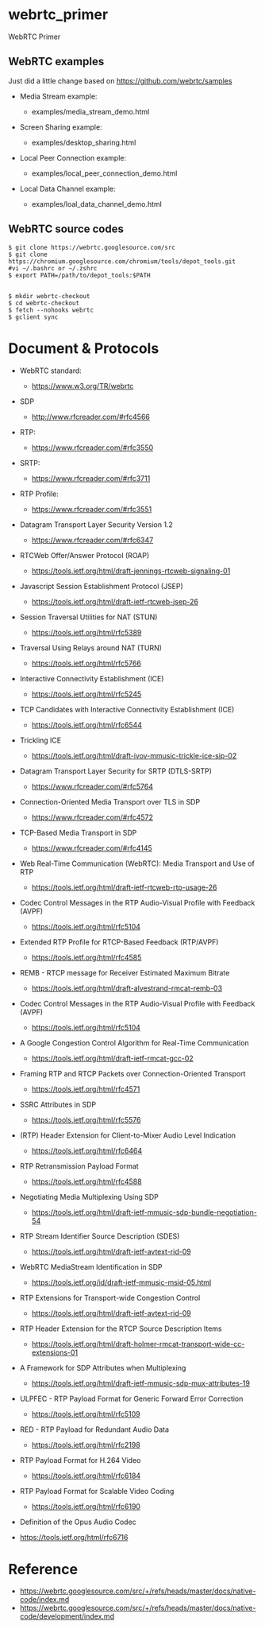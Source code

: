 # webrtc_primer

WebRTC Primer

## WebRTC examples
Just did a little change based on https://github.com/webrtc/samples


* Media Stream example:
  - examples/media_stream_demo.html

* Screen Sharing example:
  - examples/desktop_sharing.html

* Local Peer Connection example:
  - examples/local_peer_connection_demo.html

* Local Data Channel example:
  - examples/loal_data_channel_demo.html  

## WebRTC source codes


```
$ git clone https://webrtc.googlesource.com/src
$ git clone https://chromium.googlesource.com/chromium/tools/depot_tools.git
#vi ~/.bashrc or ~/.zshrc
$ export PATH=/path/to/depot_tools:$PATH


$ mkdir webrtc-checkout
$ cd webrtc-checkout
$ fetch --nohooks webrtc
$ gclient sync

```

# Document & Protocols

* WebRTC standard: 
  - https://www.w3.org/TR/webrtc

* SDP
  - http://www.rfcreader.com/#rfc4566

* RTP: 
  - https://www.rfcreader.com/#rfc3550

* SRTP: 
  - https://www.rfcreader.com/#rfc3711

* RTP Profile: 
  - https://www.rfcreader.com/#rfc3551

* Datagram Transport Layer Security Version 1.2
  - https://www.rfcreader.com/#rfc6347

* RTCWeb Offer/Answer Protocol (ROAP)
  - https://tools.ietf.org/html/draft-jennings-rtcweb-signaling-01

* Javascript Session Establishment Protocol (JSEP)
  - https://tools.ietf.org/html/draft-ietf-rtcweb-jsep-26

* Session Traversal Utilities for NAT (STUN)
  - https://tools.ietf.org/html/rfc5389


* Traversal Using Relays around NAT (TURN)
  - https://tools.ietf.org/html/rfc5766

* Interactive Connectivity Establishment (ICE)
  - https://tools.ietf.org/html/rfc5245

  
* TCP Candidates with Interactive Connectivity Establishment (ICE)
  - https://tools.ietf.org/html/rfc6544

* Trickling ICE
  - https://tools.ietf.org/html/draft-ivov-mmusic-trickle-ice-sip-02

* Datagram Transport Layer Security for SRTP (DTLS-SRTP) 
  - https://www.rfcreader.com/#rfc5764

* Connection-Oriented Media Transport over TLS in SDP
  - https://www.rfcreader.com/#rfc4572  

* TCP-Based Media Transport in SDP
  - https://www.rfcreader.com/#rfc4145

* Web Real-Time Communication (WebRTC): Media Transport and Use of RTP
  - https://tools.ietf.org/html/draft-ietf-rtcweb-rtp-usage-26


* Codec Control Messages in the RTP Audio-Visual Profile with Feedback (AVPF)
  - https://tools.ietf.org/html/rfc5104

* Extended RTP Profile for RTCP-Based Feedback (RTP/AVPF)
  - https://tools.ietf.org/html/rfc4585


* REMB - RTCP message for Receiver Estimated Maximum Bitrate
  - https://tools.ietf.org/html/draft-alvestrand-rmcat-remb-03

* Codec Control Messages in the RTP Audio-Visual Profile with Feedback (AVPF)
  - https://tools.ietf.org/html/rfc5104

* A Google Congestion Control Algorithm for Real-Time Communication
  - https://tools.ietf.org/html/draft-ietf-rmcat-gcc-02

* Framing RTP and RTCP Packets over Connection-Oriented Transport
  - https://tools.ietf.org/html/rfc4571

* SSRC Attributes in SDP
  - https://tools.ietf.org/html/rfc5576


* (RTP) Header Extension for Client-to-Mixer Audio Level Indication
  - https://tools.ietf.org/html/rfc6464

* RTP Retransmission Payload Format
  - https://tools.ietf.org/html/rfc4588

* Negotiating Media Multiplexing Using SDP
  - https://tools.ietf.org/html/draft-ietf-mmusic-sdp-bundle-negotiation-54

* RTP Stream Identifier Source Description (SDES)
  - https://tools.ietf.org/html/draft-ietf-avtext-rid-09

* WebRTC MediaStream Identification in SDP
  - https://tools.ietf.org/id/draft-ietf-mmusic-msid-05.html

* RTP Extensions for Transport-wide Congestion Control
  - https://tools.ietf.org/html/draft-ietf-avtext-rid-09

* RTP Header Extension for the RTCP Source Description Items
  - https://tools.ietf.org/html/draft-holmer-rmcat-transport-wide-cc-extensions-01

* A Framework for SDP Attributes when Multiplexing
  - https://tools.ietf.org/html/draft-ietf-mmusic-sdp-mux-attributes-19

* ULPFEC - RTP Payload Format for Generic Forward Error Correction
  - https://tools.ietf.org/html/rfc5109

* RED - RTP Payload for Redundant Audio Data
  - https://tools.ietf.org/html/rfc2198

* RTP Payload Format for H.264 Video
  - https://tools.ietf.org/html/rfc6184

* RTP Payload Format for Scalable Video Coding  
  - https://tools.ietf.org/html/rfc6190

* Definition of the Opus Audio Codec
 - https://tools.ietf.org/html/rfc6716

# Reference

* https://webrtc.googlesource.com/src/+/refs/heads/master/docs/native-code/index.md
* https://webrtc.googlesource.com/src/+/refs/heads/master/docs/native-code/development/index.md
